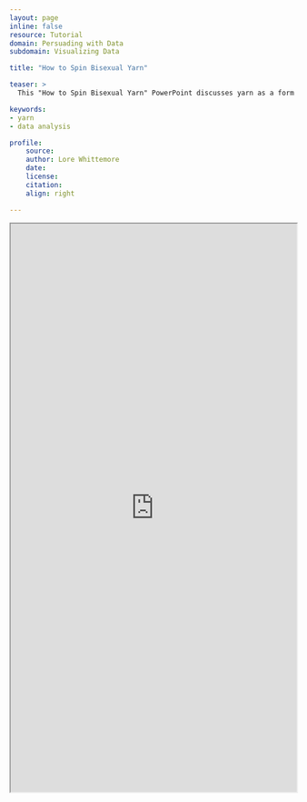 ```yaml
---
layout: page
inline: false
resource: Tutorial
domain: Persuading with Data
subdomain: Visualizing Data

title: "How to Spin Bisexual Yarn"

teaser: >
  This "How to Spin Bisexual Yarn" PowerPoint discusses yarn as a form of data analysis. 

keywords:
- yarn
- data analysis

profile:
    source:
    author: Lore Whittemore
    date: 
    license: 
    citation:
    align: right

---
```


<iframe width="100%" height="1000" src="https://da4asandbox.github.io/curricularsite/assets/pdf/BisexualYarn.pdf" allowfullscreen>iFrame HERE</iframe>

